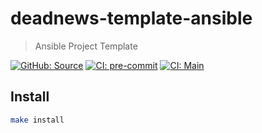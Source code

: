 # deadnews-template-ansible

> Ansible Project Template

[![GitHub: Source](https://img.shields.io/badge/source-github-blue.svg?logo=github&logoColor=white)](https://github.com/DeadNews/deadnews-template-ansible)
[![CI: pre-commit](https://results.pre-commit.ci/badge/github/DeadNews/deadnews-template-ansible/main.svg)](https://results.pre-commit.ci/latest/github/DeadNews/deadnews-template-ansible/main)
[![CI: Main](https://img.shields.io/github/actions/workflow/status/deadnews/deadnews-template-ansible/main.yml?branch=main&logo=github&logoColor=white&label=main)](https://github.com/DeadNews/deadnews-template-ansible/actions/workflows/main.yml)

## Install

```sh
make install
```

